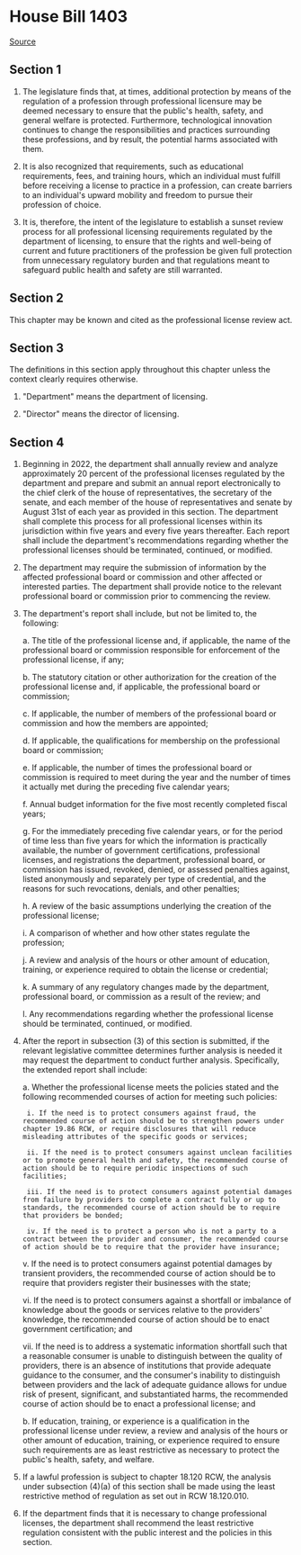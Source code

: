 # House Bill 1403

[Source](http://lawfilesext.leg.wa.gov/biennium/2021-22/Xml/Bills/House%20Bills/1403.xml)
## Section 1
1. The legislature finds that, at times, additional protection by means of the regulation of a profession through professional licensure may be deemed necessary to ensure that the public's health, safety, and general welfare is protected. Furthermore, technological innovation continues to change the responsibilities and practices surrounding these professions, and by result, the potential harms associated with them.

2. It is also recognized that requirements, such as educational requirements, fees, and training hours, which an individual must fulfill before receiving a license to practice in a profession, can create barriers to an individual's upward mobility and freedom to pursue their profession of choice.

3. It is, therefore, the intent of the legislature to establish a sunset review process for all professional licensing requirements regulated by the department of licensing, to ensure that the rights and well-being of current and future practitioners of the profession be given full protection from unnecessary regulatory burden and that regulations meant to safeguard public health and safety are still warranted.


## Section 2
This chapter may be known and cited as the professional license review act.


## Section 3
The definitions in this section apply throughout this chapter unless the context clearly requires otherwise.

1. "Department" means the department of licensing.

2. "Director" means the director of licensing.


## Section 4
1. Beginning in 2022, the department shall annually review and analyze approximately 20 percent of the professional licenses regulated by the department and prepare and submit an annual report electronically to the chief clerk of the house of representatives, the secretary of the senate, and each member of the house of representatives and senate by August 31st of each year as provided in this section. The department shall complete this process for all professional licenses within its jurisdiction within five years and every five years thereafter. Each report shall include the department's recommendations regarding whether the professional licenses should be terminated, continued, or modified.

2. The department may require the submission of information by the affected professional board or commission and other affected or interested parties. The department shall provide notice to the relevant professional board or commission prior to commencing the review.

3. The department's report shall include, but not be limited to, the following:

    a. The title of the professional license and, if applicable, the name of the professional board or commission responsible for enforcement of the professional license, if any;

    b. The statutory citation or other authorization for the creation of the professional license and, if applicable, the professional board or commission;

    c. If applicable, the number of members of the professional board or commission and how the members are appointed;

    d. If applicable, the qualifications for membership on the professional board or commission;

    e. If applicable, the number of times the professional board or commission is required to meet during the year and the number of times it actually met during the preceding five calendar years;

    f. Annual budget information for the five most recently completed fiscal years;

    g. For the immediately preceding five calendar years, or for the period of time less than five years for which the information is practically available, the number of government certifications, professional licenses, and registrations the department, professional board, or commission has issued, revoked, denied, or assessed penalties against, listed anonymously and separately per type of credential, and the reasons for such revocations, denials, and other penalties;

    h. A review of the basic assumptions underlying the creation of the professional license;

    i. A comparison of whether and how other states regulate the profession;

    j. A review and analysis of the hours or other amount of education, training, or experience required to obtain the license or credential;

    k. A summary of any regulatory changes made by the department, professional board, or commission as a result of the review; and

    l. Any recommendations regarding whether the professional license should be terminated, continued, or modified.

4. After the report in subsection (3) of this section is submitted, if the relevant legislative committee determines further analysis is needed it may request the department to conduct further analysis. Specifically, the extended report shall include:

    a. Whether the professional license meets the policies stated and the following recommended courses of action for meeting such policies:

        i. If the need is to protect consumers against fraud, the recommended course of action should be to strengthen powers under chapter 19.86 RCW, or require disclosures that will reduce misleading attributes of the specific goods or services;

        ii. If the need is to protect consumers against unclean facilities or to promote general health and safety, the recommended course of action should be to require periodic inspections of such facilities;

        iii. If the need is to protect consumers against potential damages from failure by providers to complete a contract fully or up to standards, the recommended course of action should be to require that providers be bonded;

        iv. If the need is to protect a person who is not a party to a contract between the provider and consumer, the recommended course of action should be to require that the provider have insurance;

    v. If the need is to protect consumers against potential damages by transient providers, the recommended course of action should be to require that providers register their businesses with the state;

    vi. If the need is to protect consumers against a shortfall or imbalance of knowledge about the goods or services relative to the providers' knowledge, the recommended course of action should be to enact government certification; and

    vii. If the need is to address a systematic information shortfall such that a reasonable consumer is unable to distinguish between the quality of providers, there is an absence of institutions that provide adequate guidance to the consumer, and the consumer's inability to distinguish between providers and the lack of adequate guidance allows for undue risk of present, significant, and substantiated harms, the recommended course of action should be to enact a professional license; and

    b. If education, training, or experience is a qualification in the professional license under review, a review and analysis of the hours or other amount of education, training, or experience required to ensure such requirements are as least restrictive as necessary to protect the public's health, safety, and welfare.

5. If a lawful profession is subject to chapter 18.120 RCW, the analysis under subsection (4)(a) of this section shall be made using the least restrictive method of regulation as set out in RCW 18.120.010.

6. If the department finds that it is necessary to change professional licenses, the department shall recommend the least restrictive regulation consistent with the public interest and the policies in this section.

